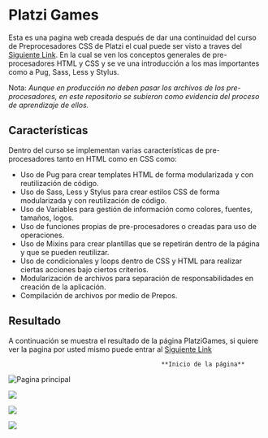 # Platzi Games
Esta es una pagina web creada después de dar una continuidad del curso de Preprocesadores CSS de Platzi el cual puede ser visto a traves del [Siguiente Link](https://platzi.com/clases/preprocesadores/ "Siguiente Link"). En la cual se ven los conceptos generales de pre-procesadores HTML y CSS y se ve una introducción a los mas importantes como a Pug, Sass, Less y Stylus.

Nota: *Aunque en producción no deben pasar los archivos de los pre-procesadores, en este repositorio se subieron como evidencia del proceso de aprendizaje de ellos.*

## Características

Dentro del curso se implementan varias características de pre-procesadores tanto en HTML como en CSS como:

* Uso de Pug para crear templates HTML de forma modularizada y con reutilización de código.
* Uso de Sass, Less y Stylus para crear estilos CSS de forma modularizada y con reutilización de código.
* Uso de Variables para gestión de información como colores, fuentes, tamaños, logos.
* Uso de funciones propias de pre-procesadores o creadas para uso de operaciones.
* Uso de Mixins para crear plantillas que se repetirán dentro de la página y que se pueden reutilizar.
* Uso de condicionales y loops dentro de CSS y HTML para realizar ciertas acciones bajo ciertos criterios.
* Modularización de archivos para separación de responsabilidades en creación de la aplicación.
* Compilación de archivos por medio de Prepos.
## Resultado
A continuación se muestra el resultado de la página PlatziGames, si quiere ver la pagina por usted mismo puede entrar al [Siguiente Link](https://oneshot0.github.io/PlatziGames_prepros/html/pagina-principal.html# "Siguiente Link")



                                              **Inicio de la página**

![Pagina principal](https://images.pexels.com/photos/16163484/pexels-photo-16163484.png?auto=compress&cs=tinysrgb&w=1260&h=750&dpr=1)

![](https://images.pexels.com/photos/16163483/pexels-photo-16163483.png?auto=compress&cs=tinysrgb&w=1260&h=750&dpr=1)

![](https://images.pexels.com/photos/16163482/pexels-photo-16163482.png?auto=compress&cs=tinysrgb&w=1260&h=750&dpr=1)

![](https://images.pexels.com/photos/16163481/pexels-photo-16163481.png?auto=compress&cs=tinysrgb&w=1260&h=750&dpr=1)
